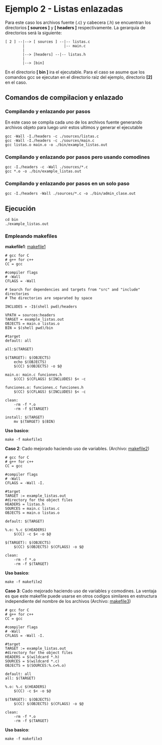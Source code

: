 # Ejemplo 2 - Listas enlazadas

Para este caso los archivos fuente (.c) y cabecera (.h) se encuentran los directorios **[ sources ]** y **[ headers ]** respectivamente. La gerarquia de directorios será la siguiente:

```
[ 2 ] --|--> [ sources ] --|-- listas.c        
        |                  |-- main.c
        | 
        |--> [headers] --|-- listas.h
        |
        |--> [bin]
```

En el directorio **[ bin ]** ira el ejecutable. Para el caso se asume que los comandos gcc se ejecutan en el directorio raiz del ejemplo, directorio **[2]** en el caso.

## Comandos de compilacion y enlazado

### Compilando y enlazando por pasos

En este caso se compila cada uno de los archivos fuente generando archivos objeto para luego unir estos ultimos y generar el ejecutable

```
gcc -Wall -I./headers -c ./sources/listas.c
gcc -Wall -I./headers -c ./sources/main.c
gcc listas.o main.o -o ./bin/example_listas.out
```

### Compilando y enlazando por pasos pero usando comodines

```
gcc -I./headers -c -Wall ./sources/*.c
gcc *.o -o ./bin/example_listas.out
```

### Compilando y enlazando por pasos en un solo paso

```
gcc -I./headers -Wall ./sources/*.c -o ./bin/admin_clase.out
```

## Ejecución

```
cd bin
./example_listas.out
```

### Empleando makefiles 

**makefile1**: [makefile1](makefile1)

```
# gcc for C
# g++ for c++
CC = gcc

#compiler flags
# -Wall
CFLAGS = -Wall 

# Search for dependencies and targets from "src" and "include" directories
# The directories are separated by space

INCLUDES = -I$(shell pwd)/headers

VPATH = sources:headers
TARGET = example_listas.out
OBJECTS = main.o listas.o 
BIN = $(shell pwd)/bin

#target
default: all

all:$(TARGET)

$(TARGET): $(OBJECTS)
	echo $(OBJECTS)
	$(CC) $(OBJECTS) -o $@

main.o: main.c funciones.h
	$(CC) $(CFLAGS) $(INCLUDES) $< -c

funciones.o: funciones.c funciones.h
	$(CC) $(CFLAGS) $(INCLUDES) $< -c

clean:
	-rm -f *.o
	-rm -f $(TARGET)

install: $(TARGET)
	mv $(TARGET) $(BIN)
```

**Uso basico**:

```
make -f makefile1
```

**Caso 2**: Cado mejorado haciendo uso de variables. (Archivo: [makefile2](makefile2))

```
# gcc for C
# g++ for c++
CC = gcc

#compiler flags
# -Wall
CFLAGS = -Wall -I.

#target
TARGET := example_listas.out
#directory for the object files
HEADERS = listas.h
SOURCES = main.c listas.c
OBJECTS = main.o listas.o

default: $(TARGET)

%.o: %.c $(HEADERS)
	$(CC) -c $< -o $@

$(TARGET): $(OBJECTS)
	$(CC) $(OBJECTS) $(CFLAGS) -o $@

clean:
	-rm -f *.o
	-rm -f $(TARGET)
```

**Uso basico**:

```
make -f makefile2
```

**Caso 3**: Cado mejorado haciendo uso de variables y comodines. La ventaja es que este makefile puede usarse en otros codigos similares en estructura independiente del nombre de los archivos (Archivo: [makefile3](makefile3))


```
# gcc for C
# g++ for c++
CC = gcc

#compiler flags
# -Wall
CFLAGS = -Wall -I.

#target
TARGET := example_listas.out
#directory for the object files
HEADERS = $(wildcard *.h)
SOURCES = $(wildcard *.c)
OBJECTS = $(SOURCES:%.c=%.o)

default: all
all: $(TARGET)

%.o: %.c $(HEADERS)
	$(CC) -c $< -o $@

$(TARGET): $(OBJECTS)
	$(CC) $(OBJECTS) $(CFLAGS) -o $@

clean:
	-rm -f *.o
	-rm -f $(TARGET)
```

**Uso basico**:

```
make -f makefile3
```

